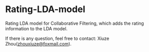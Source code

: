 # Rating-LDA-model
Rating LDA model for Collaborative Filtering, which adds the rating information to the LDA model.

If there is any question, feel free to contact: Xiuze Zhou(zhouxiuze@foxmail.com).
